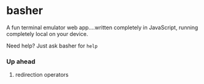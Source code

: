 # basher
A fun terminal emulator web app....written completely in JavaScript, running completely local on your device.

Need help? Just ask basher for ```help```

### Up ahead
1. redirection operators
